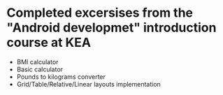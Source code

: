 # Completed excersises from the "Android developmet" introduction course at KEA
- BMI calculator
- Basic calculator
- Pounds to kilograms converter
- Grid/Table/Relative/Linear layouts implementation

